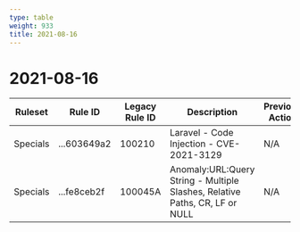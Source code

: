 ```yaml
---
type: table
weight: 933
title: 2021-08-16
---
```


# 2021-08-16

<TableWrap><table style="width: 100%">

<thead>
  <tr>
    <th>Ruleset</th>
    <th>Rule ID</th>
    <th>Legacy Rule ID</th>
    <th>Description</th>
    <th>Previous Action</th>
    <th>New Action</th>
  </tr>
</thead>
<tbody>
  <tr>
    <td>Specials</td>
    <td>...603649a2</td>
    <td>100210</td>
    <td>Laravel - Code Injection - CVE-2021-3129</td>
    <td>N/A</td>
    <td>Block</td>
  </tr>
  <tr>
    <td>Specials</td>
    <td>...fe8ceb2f</td>
    <td>100045A</td>
    <td>Anomaly:URL:Query String - Multiple Slashes, Relative Paths, CR, LF or NULL</td>
    <td>N/A</td>
    <td>Disabled</td>
  </tr>
</tbody>

</table></TableWrap>